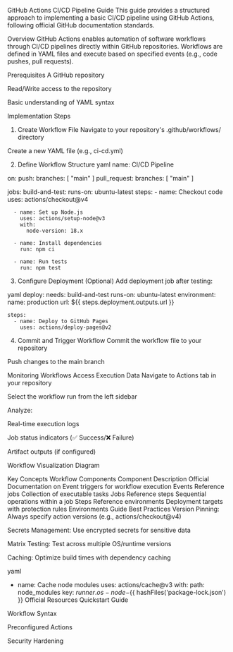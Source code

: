 GitHub Actions CI/CD Pipeline Guide
This guide provides a structured approach to implementing a basic CI/CD pipeline using GitHub Actions, following official GitHub documentation standards.

Overview
GitHub Actions enables automation of software workflows through CI/CD pipelines directly within GitHub repositories. Workflows are defined in YAML files and execute based on specified events (e.g., code pushes, pull requests).

Prerequisites
A GitHub repository

Read/Write access to the repository

Basic understanding of YAML syntax

Implementation Steps
1. Create Workflow File
Navigate to your repository's .github/workflows/ directory

Create a new YAML file (e.g., ci-cd.yml)

2. Define Workflow Structure
yaml
name: CI/CD Pipeline

on:
  push:
    branches: [ "main" ]
  pull_request:
    branches: [ "main" ]

jobs:
  build-and-test:
    runs-on: ubuntu-latest
    steps:
      - name: Checkout code
        uses: actions/checkout@v4

      - name: Set up Node.js
        uses: actions/setup-node@v3
        with:
          node-version: 18.x

      - name: Install dependencies
        run: npm ci

      - name: Run tests
        run: npm test
3. Configure Deployment (Optional)
Add deployment job after testing:

yaml
  deploy:
    needs: build-and-test
    runs-on: ubuntu-latest
    environment:
      name: production
      url: ${{ steps.deployment.outputs.url }}
    
    steps:
      - name: Deploy to GitHub Pages
        uses: actions/deploy-pages@v2
4. Commit and Trigger Workflow
Commit the workflow file to your repository

Push changes to the main branch

Monitoring Workflows
Access Execution Data
Navigate to Actions tab in your repository

Select the workflow run from the left sidebar

Analyze:

Real-time execution logs

Job status indicators (✅ Success/❌ Failure)

Artifact outputs (if configured)

Workflow Visualization Diagram

Key Concepts
Workflow Components
Component	Description	Official Documentation
on	Event triggers for workflow execution	Events Reference
jobs	Collection of executable tasks	Jobs Reference
steps	Sequential operations within a job	Steps Reference
environments	Deployment targets with protection rules	Environments Guide
Best Practices
Version Pinning: Always specify action versions (e.g., actions/checkout@v4)

Secrets Management: Use encrypted secrets for sensitive data

Matrix Testing: Test across multiple OS/runtime versions

Caching: Optimize build times with dependency caching

yaml
- name: Cache node modules
  uses: actions/cache@v3
  with:
    path: node_modules
    key: ${{ runner.os }}-node-${{ hashFiles('package-lock.json') }}
Official Resources
Quickstart Guide

Workflow Syntax

Preconfigured Actions

Security Hardening
